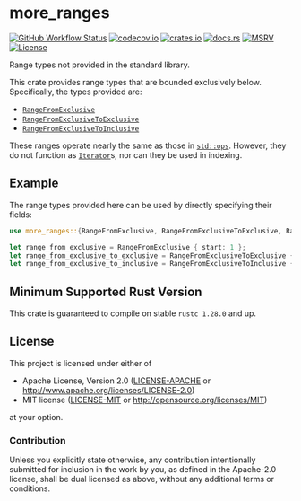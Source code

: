 # more_ranges

[![GitHub Workflow Status](https://img.shields.io/github/workflow/status/Anders429/more_ranges/Tests)](https://github.com/Anders429/more_ranges/actions)
[![codecov.io](https://img.shields.io/codecov/c/gh/Anders429/more_ranges)](https://codecov.io/gh/Anders429/more_ranges)
[![crates.io](https://img.shields.io/crates/v/more_ranges)](https://crates.io/crates/more_ranges)
[![docs.rs](https://docs.rs/more_ranges/badge.svg)](https://docs.rs/more_ranges)
[![MSRV](https://img.shields.io/badge/rustc-1.28.0+-yellow.svg)](#minimum-supported-rust-version)
[![License](https://img.shields.io/crates/l/more_ranges)](#license)

Range types not provided in the standard library.

This crate provides range types that are bounded exclusively below. Specifically, the types provided
are:

- [`RangeFromExclusive`](https://docs.rs/more_ranges/*/more_ranges/struct.RangeFromExclusive.html)
- [`RangeFromExclusiveToExclusive`](https://docs.rs/more_ranges/*/more_ranges/struct.RangeFromExclusiveToExclusive.html)
- [`RangeFromExclusiveToInclusive`](https://docs.rs/more_ranges/*/more_ranges/struct.RangeFromExclusiveToInclusive.html)

These ranges operate nearly the same as those in
[`std::ops`](https://doc.rust-lang.org/std/ops/index.html). However, they do not function as
[`Iterator`](https://doc.rust-lang.org/std/iter/trait.Iterator.html)s, nor can they be used in
indexing.

## Example
The range types provided here can be used by directly specifying their fields:

```rust
use more_ranges::{RangeFromExclusive, RangeFromExclusiveToExclusive, RangeFromExclusiveToInclusive};

let range_from_exclusive = RangeFromExclusive { start: 1 };
let range_from_exclusive_to_exclusive = RangeFromExclusiveToExclusive { start: 1, end: 4 };
let range_from_exclusive_to_inclusive = RangeFromExclusiveToInclusive { start: 1, end: 4 };
```

## Minimum Supported Rust Version
This crate is guaranteed to compile on stable `rustc 1.28.0` and up.

## License
This project is licensed under either of

* Apache License, Version 2.0
([LICENSE-APACHE](https://github.com/Anders429/more_ranges/blob/HEAD/LICENSE-APACHE) or
http://www.apache.org/licenses/LICENSE-2.0)
* MIT license
([LICENSE-MIT](https://github.com/Anders429/more_ranges/blob/HEAD/LICENSE-MIT) or
http://opensource.org/licenses/MIT)

at your option.

### Contribution
Unless you explicitly state otherwise, any contribution intentionally submitted for inclusion in the work by you, as defined in the Apache-2.0 license, shall be dual licensed as above, without any additional terms or conditions.
